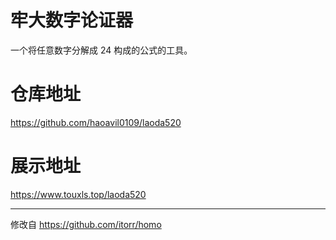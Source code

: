 # 牢大数字论证器
一个将任意数字分解成 24 构成的公式的工具。

# 仓库地址
https://github.com/haoavil0109/laoda520

# 展示地址
https://www.touxls.top/laoda520

---
修改自 https://github.com/itorr/homo
